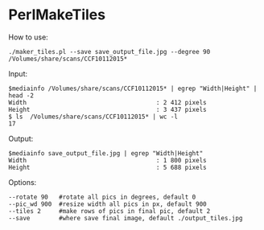 # PerlMakeTiles 

How to use:

    ./maker_tiles.pl --save save_output_file.jpg --degree 90  /Volumes/share/scans/CCF10112015*


Input:

    $mediainfo /Volumes/share/scans/CCF10112015* | egrep "Width|Height" | head -2
    Width                                    : 2 412 pixels
    Height                                   : 3 437 pixels
    $ ls  /Volumes/share/scans/CCF10112015* | wc -l
    17

Output:

    $mediainfo save_output_file.jpg | egrep "Width|Height"
    Width                                    : 1 800 pixels
    Height                                   : 5 688 pixels



Options:

    --rotate 90   #rotate all pics in degrees, default 0
    --pic_wd 900  #resize width all pics in px, default 900
    --tiles 2     #make rows of pics in final pic, default 2
    --save        #where save final image, default ./output_tiles.jpg
